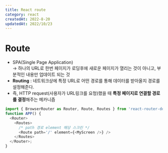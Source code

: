 ```yaml
---
title: React route
category: react
createdAt: 2022-8-20
updatedAt: 2022/10/23
---
```


# Route

- SPA(Single Page Application)  
  → 하나의 URL로 한번 페이지가 로딩후에 새로운 페이지가 열리는 것이 아니고, 부분적인 내용만 업데이트 되는 것
- **Routing** : 네트워크상에 특정 URL로 어떤 경로를 통해 데이터를 받아올지 경로를 설정해준다.
- 즉, HTTP request(사용자가 URL링크를 요청)했을 때 **특정 페이지로 연결할 경로를 결정**해주는 메카니즘

```javascript
import { BrowserRouter as Router, Route, Routes } from 'react-router-dom';
function APP() {
  <Router>
    <Routes>
      /* path 경로 element 해당 스크린 */
      <Route path='/' element={<MyScreen />} />
    </Routes>
  </Router>;
}
```
